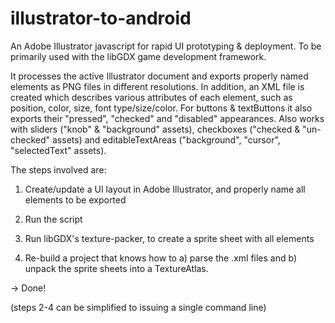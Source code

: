 # illustrator-to-android

An Adobe Illustrator javascript for rapid UI prototyping & deployment. To be primarily used with the libGDX game development framework.

It processes the active Illustrator document and exports properly named elements as PNG files in different resolutions. In addition, an XML file is created which describes various attributes of each element, such as position, color, size, font type/size/color. For buttons & textButtons it also exports their "pressed", "checked" and "disabled" appearances. Also works with sliders ("knob" & "background" assets), checkboxes ("checked & "un-checked" assets) and editableTextAreas ("background", "cursor", "selectedText" assets).

The steps involved are:

1. Create/update a UI layout in Adobe Illustrator, and properly name all elements to be exported

2. Run the script

3. Run libGDX's texture-packer, to create a sprite sheet with all elements

4. Re-build a project that knows how to a) parse the .xml files and b) unpack the sprite sheets into a TextureAtlas.

-> Done!

(steps 2-4 can be simplified to issuing a single command line)